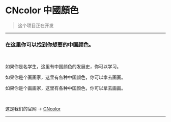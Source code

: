# CNcolor 中國顏色
> 这个项目正在开发

---

### 在这里你可以找到你想要的中国颜色。
<br>
<html>
<p>如果你是名学生，这里有中国颜色的发展史，你可以学习。</p>
<p>如果你是个画画家，这里有各种中国颜色，你可以拿去画画。</p>
<p>如果你是个画画家，这里有各种中国颜色，你可以拿去画画。</p>
</html>
<br>

这是我们的官网 -> [CNcolor](https://www.cncolor.tk)

---

<html>
<!--图标轮播-->
</html>


